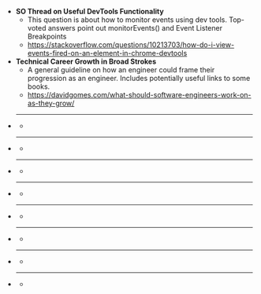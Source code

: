 - **SO Thread on Useful DevTools Functionality**
  - This question is about how to monitor events using dev tools. Top-voted answers point out monitorEvents() and Event Listener Breakpoints
  - https://stackoverflow.com/questions/10213703/how-do-i-view-events-fired-on-an-element-in-chrome-devtools
- **Technical Career Growth in Broad Strokes**
  - A general guideline on how an engineer could frame their progression as an engineer. Includes potentially useful links to some books.
  - https://davidgomes.com/what-should-software-engineers-work-on-as-they-grow/
- ****
  - 
- ****
  - 
- ****
  - 
- ****
  - 
- ****
  - 
- ****
  - 
- ****
  - 
- ****
  - 